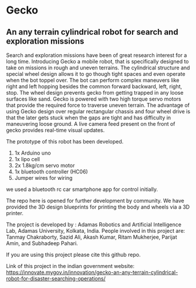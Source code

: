 # Gecko
## An any terrain cylindrical robot for search and exploration missions 

Search and exploration missions have been of great research interest for a long time. Introducing Gecko a mobile robot, that is specifically designed to take on missions in rough and uneven terrains. The cylindrical structure and special wheel design allows it to go though tight spaces and even operate when the bot toppel over. The bot can perform complex maneuvers like right and left hopping besides the common forward backward, left, right, stop. The wheel design prevents gecko from getting trapped in any loose surfaces like sand. Gecko is powered with two high torque servo motors that provide the required force to traverse uneven terrain. The advantage of using Gecko design over regular rectangular chassis and four wheel drive is that the later gets stuck when the gaps are tight and has difficulty in maneuvering loose ground. A live camera feed present on the front of gecko provides real-time visual updates.

The prototype of this robot has been developed.

1. 1x Arduino uno
2. 1x lipo cell 
3. 2x 1.8kg/cm servo motor
4. 1x bluetooth controller (HC06)
5. Jumper wires for wiring

we used a bluetooth rc car smartphone app for control initially.


The repo here is opened for further development by community.
We have provided the 3D design blueprints for printing the body and wheels via a 3D printer. 

The project is developed by : Adamas Robotics and Artificial Intelligence Lab, Adamas University, Kolkata, India.
People involved in this project are: Tanmay Chakraborty, Sazid Ali, Akash Kumar, Ritam Mukherjee, Parijat Amin, and Subhadeep Pahari.

If you are using this project please cite this github repo.

Link of this project in the indian government website: 
https://innovate.mygov.in/innovation/gecko-an-any-terrain-cylindrical-robot-for-disaster-searching-operations/
